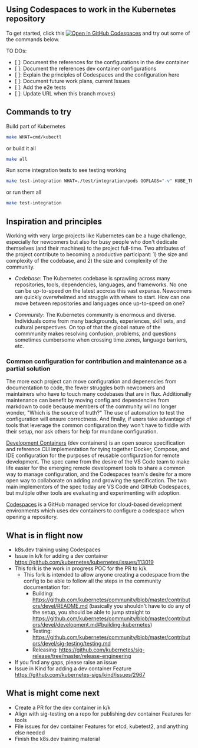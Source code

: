## Using Codespaces to work in the Kubernetes repository

To get started, click this [![Open in GitHub Codespaces](https://github.com/codespaces/badge.svg)](https://github.com/codespaces/new?hide_repo_select=true&ref=codespaces-devcontainer&repo=530261170&machine=premiumLinux&location=WestUs2&devcontainer_path=.devcontainer%2Fdevcontainer.json) and try out some of the commands below.

TO DOs: 
 - [ ]: Document the references for the configurations in the dev container
 - [ ]: Document the references dev container configurations
 - [ ]: Explain the principles of Codespaces and the configuration here
 - [ ]: Document future work plans, current Issues
 - [ ]: Add the e2e tests
 - [ ]: Update URL when this branch moves}

## Commands to try

Build part of Kubernetes
```bash
make WHAT=cmd/kubectl
```

or build it all
```bash
make all
```

Run some integration tests to see testing working
```bash
make test-integration WHAT=./test/integration/pods GOFLAGS="-v" KUBE_TEST_ARGS="-run ^TestPodUpdateActiveDeadlineSeconds$"
```

or run them all
```bash
make test-integration
```

## Inspiration and principles

Working with very large projects like Kubernetes can be a huge challenge, especially for newcomers but also for busy people who don't dedicate themselves (and their machines) to the project full-time. Two attributes of the project contribute to becoming a productive participant: 1) the size and complexity of the codebase, and 2) the size and complexity of the community. 

- _Codebase_: The Kubernetes codebase is sprawling across many repositories, tools, dependencies, languages, and frameworks. No one can be up-to-speed on the latest accross this vast expanse. Newcomers are quickly overwhelmed and struggle with where to start. How can one move between repositories and languages once up-to-speed on one?

- _Community_: The Kubernetes community is enormous and diverse. Individuals come from many backgrounds, experiences, skill sets, and cultural perspectives. On top of that the global nature of the commmunity makes resolving confusion, problems, and questions sometimes cumbersome when crossing time zones, language barriers, etc.

### Common configuration for contribution and maintenance as a partial solution

The more each project can move configuration and depenencies from documentation to code, the fewer struggles both newcomers and maintainers who have to touch many codebases that are in flux. Additionally maintenance can benefit by moving config and dependencies from markdown to code because members of the community will no longer wonder, "Which is the source of truth?" The use of automation to test the configuration will ensure correctness. And finally, if users take advantage of tools that leverage the common configuration they won't have to fiddle with their setup, nor ask others for help for mundane configuration.

[Development Containers](https://containers.dev/) (dev containers) is an open source specification and reference CLI implementation for tying together Docker, Compose, and IDE configuration for the purposes of reusable configuration for remote development. The spec came from the desire of the VS Code team to make life easier for the emerging remote development tools to share a common way to manage configuration, and the Codespaces team's desire for a more open way to collaborate on adding and growing the specification. The two main implementors of the spec today are VS Code and GitHub Codespaces, but multiple other tools are evaluating and experimenting with adoption.

[Codespaces](https://github.com/features/codespaces) is a GitHub managed service for cloud-based development environments which uses dev containers to configure a codespace when opening a repository.

## What is in flight now

- k8s.dev training using Codespaces
- Issue in k/k for adding a dev container https://github.com/kubernetes/kubernetes/issues/113019
- This fork is the work in progress POC for the PR to k/k
  - This fork is intended to allow anyone creating a codespace from the config to be able to follow all the steps in the community documentation for:
     - Building: https://github.com/kubernetes/community/blob/master/contributors/devel/README.md (basically you shouldn't have to do any of the setup, you should be able to jump straight to https://github.com/kubernetes/community/blob/master/contributors/devel/development.md#building-kubernetes)
     - Testing: https://github.com/kubernetes/community/blob/master/contributors/devel/sig-testing/testing.md
     - Releasing: https://github.com/kubernetes/sig-release/tree/master/release-engineering
 - If you find any gaps, please raise an issue
- Issue in Kind for adding a dev container Feature https://github.com/kubernetes-sigs/kind/issues/2967

## What is might come next

- Create a PR for the dev container in k/k
- Align with sig-testing on a repo for publishing dev container Features for tools
- File issues for dev container Features for etcd, kubetest2, and anything else needed
- Finish the k8s.dev training material